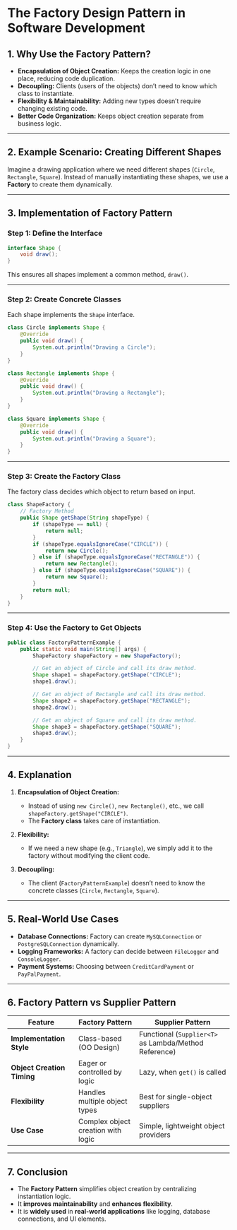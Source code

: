 # The Factory Design Pattern in Software Development

## 1. Why Use the Factory Pattern?
- **Encapsulation of Object Creation:** Keeps the creation logic in one place, reducing code duplication.  
- **Decoupling:** Clients (users of the objects) don’t need to know which class to instantiate.  
- **Flexibility & Maintainability:** Adding new types doesn’t require changing existing code.  
- **Better Code Organization:** Keeps object creation separate from business logic.  

---

## 2. Example Scenario: Creating Different Shapes
Imagine a drawing application where we need different shapes (`Circle`, `Rectangle`, `Square`). Instead of manually instantiating these shapes, we use a **Factory** to create them dynamically.

---

## 3. Implementation of Factory Pattern

### Step 1: Define the Interface

```java
interface Shape {
    void draw();
}
```

This ensures all shapes implement a common method, `draw()`.

---

### Step 2: Create Concrete Classes

Each shape implements the `Shape` interface.

```java
class Circle implements Shape {
    @Override
    public void draw() {
        System.out.println("Drawing a Circle");
    }
}

class Rectangle implements Shape {
    @Override
    public void draw() {
        System.out.println("Drawing a Rectangle");
    }
}

class Square implements Shape {
    @Override
    public void draw() {
        System.out.println("Drawing a Square");
    }
}
```

---

### Step 3: Create the Factory Class

The factory class decides which object to return based on input.

```java
class ShapeFactory {
    // Factory Method
    public Shape getShape(String shapeType) {
        if (shapeType == null) {
            return null;
        }
        if (shapeType.equalsIgnoreCase("CIRCLE")) {
            return new Circle();
        } else if (shapeType.equalsIgnoreCase("RECTANGLE")) {
            return new Rectangle();
        } else if (shapeType.equalsIgnoreCase("SQUARE")) {
            return new Square();
        }
        return null;
    }
}
```

---

### Step 4: Use the Factory to Get Objects

```java
public class FactoryPatternExample {
    public static void main(String[] args) {
        ShapeFactory shapeFactory = new ShapeFactory();

        // Get an object of Circle and call its draw method.
        Shape shape1 = shapeFactory.getShape("CIRCLE");
        shape1.draw();

        // Get an object of Rectangle and call its draw method.
        Shape shape2 = shapeFactory.getShape("RECTANGLE");
        shape2.draw();

        // Get an object of Square and call its draw method.
        Shape shape3 = shapeFactory.getShape("SQUARE");
        shape3.draw();
    }
}
```

---

## 4. Explanation

1. **Encapsulation of Object Creation:**  
   - Instead of using `new Circle()`, `new Rectangle()`, etc., we call `shapeFactory.getShape("CIRCLE")`.  
   - The **Factory class** takes care of instantiation.

2. **Flexibility:**  
   - If we need a new shape (e.g., `Triangle`), we simply add it to the factory without modifying the client code.

3. **Decoupling:**  
   - The client (`FactoryPatternExample`) doesn’t need to know the concrete classes (`Circle`, `Rectangle`, `Square`).  

---

## 5. Real-World Use Cases

- **Database Connections:** Factory can create `MySQLConnection` or `PostgreSQLConnection` dynamically.  
- **Logging Frameworks:** A factory can decide between `FileLogger` and `ConsoleLogger`.  
- **Payment Systems:** Choosing between `CreditCardPayment` or `PayPalPayment`.  

---

## 6. Factory Pattern vs Supplier Pattern

| Feature | **Factory Pattern** | **Supplier Pattern** |
|---------|----------------|---------------|
| **Implementation Style** | Class-based (OO Design) | Functional (`Supplier<T>` as Lambda/Method Reference) |
| **Object Creation Timing** | Eager or controlled by logic | Lazy, when `get()` is called |
| **Flexibility** | Handles multiple object types | Best for single-object suppliers |
| **Use Case** | Complex object creation with logic | Simple, lightweight object providers |

---

## 7. Conclusion

- The **Factory Pattern** simplifies object creation by centralizing instantiation logic.  
- It **improves maintainability** and **enhances flexibility**.  
- It is **widely used** in **real-world applications** like logging, database connections, and UI elements.  


